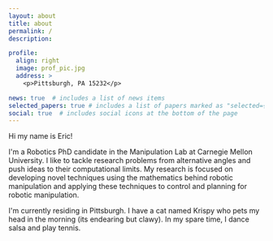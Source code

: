 ```yaml
---
layout: about
title: about
permalink: /
description: 

profile:
  align: right
  image: prof_pic.jpg
  address: >
    <p>Pittsburgh, PA 15232</p>

news: true  # includes a list of news items
selected_papers: true # includes a list of papers marked as "selected={true}"
social: true  # includes social icons at the bottom of the page
---
```


Hi my name is Eric!

I'm a Robotics PhD candidate in the Manipulation Lab at Carnegie Mellon
University. I like to tackle research problems from alternative angles and push
ideas to their computational limits. My research is focused on developing novel
techniques using the mathematics behind robotic manipulation and applying these
techniques to control and planning for robotic manipulation.

I'm currently residing in Pittsburgh. I have a cat named Krispy who pets my head
in the morning (its endearing but clawy). In my spare time, I dance salsa and
play tennis.